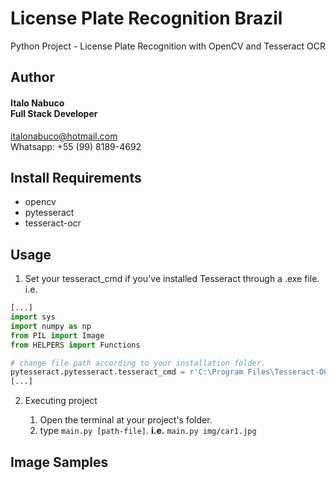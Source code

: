 # License Plate Recognition Brazil

Python Project - License Plate Recognition with OpenCV and Tesseract OCR

## Author

#### Italo Nabuco<br>Full Stack Developer<br>
italonabuco@hotmail.com<br>
Whatsapp: +55 (99) 8189-4692<br>

## Install Requirements

* opencv
* pytesseract
* tesseract-ocr

## Usage

1. Set your tesseract_cmd if you've installed Tesseract through a .exe file.<br>
i.e.
```python
[...]
import sys
import numpy as np
from PIL import Image
from HELPERS import Functions

# change file path according to your installation folder.
pytesseract.pytesseract.tesseract_cmd = r'C:\Program Files\Tesseract-OCR\tesseract.exe'
[...]
```

2. Executing project
    
    1. Open the terminal at your project's folder.
    2. type ```main.py [path-file]```. <strong>i.e.</strong> ```main.py img/car1.jpg```
    
    
## Image Samples

